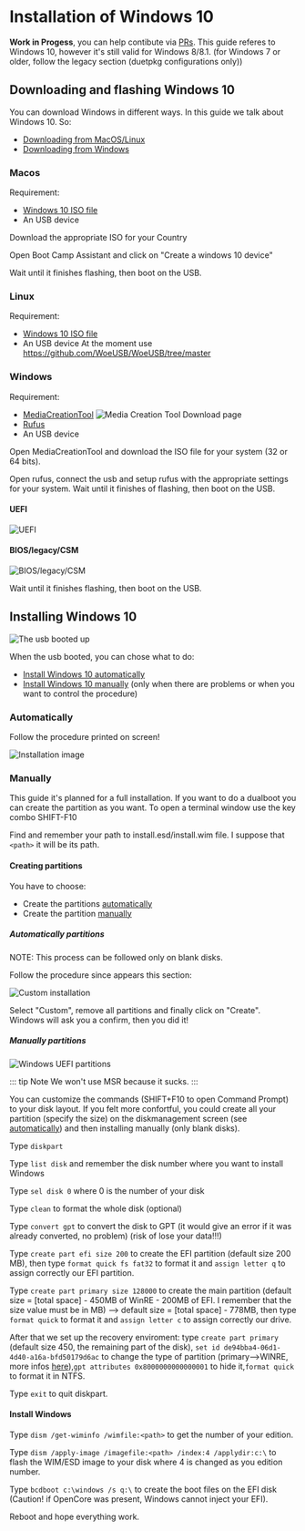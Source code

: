 # Installation of Windows 10

**Work in Progess**, you can help contibute via [PRs](https://github.com/dortania/OpenCore-Multiboot/pulls). This guide referes to Windows 10, however it's still valid for Windows 8/8.1. (for Windows 7 or older, follow the legacy section (duetpkg configurations only))

## Downloading and flashing Windows 10

You can download Windows in different ways. In this guide we talk about Windows 10. So:

- [Downloading from MacOS/Linux](#MacOS/Linux)
- [Downloading from Windows](#Windows)

### Macos

Requirement:

- [Windows 10 ISO file](https://www.microsoft.com/software-download/windows10)
- An USB device

Download the appropriate ISO for your Country

Open Boot Camp Assistant and click on "Create a windows 10 device"

Wait until it finishes flashing, then boot on the USB.

### Linux

Requirement:

- [Windows 10 ISO file](https://www.microsoft.com/software-download/windows10)
- An USB device
At the moment use <https://github.com/WoeUSB/WoeUSB/tree/master>

### Windows

Requirement:

- [MediaCreationTool](https://www.microsoft.com/software-download/windows10)
  ![Media Creation Tool Download page](./images/win-md/dlMediaCreationTool.png)
- [Rufus](https://rufus.ie)
- An USB device

Open MediaCreationTool and download the ISO file for your system (32 or 64 bits).

Open rufus, connect the usb and setup rufus with the appropriate settings for your system. Wait until it finishes of flashing, then boot on the USB.

#### UEFI

![UEFI](./images/win-md/rufus.png)

#### BIOS/legacy/CSM

![BIOS/legacy/CSM](./images/win-md/rufusL.png)

Wait until it finishes flashing, then boot on the USB.

## Installing Windows 10

![The usb booted up](./images/win-md/esd-iso.png)

When the usb booted, you can chose what to do:

- [Install Windows 10 automatically](#Automatically)
- [Install Windows 10 manually](#Manually) (only when there are problems or when you want to control the procedure)

### Automatically

Follow the procedure printed on screen!

![Installation image](./images/win-md/installation.png)

### Manually

This guide it's planned for a full installation. If you want to do a dualboot you can create the partition as you want. To open a terminal window use the key combo SHIFT-F10

Find and remember your path to install.esd/install.wim file. I suppose that `<path>` it will be its path.

#### Creating partitions

You have to choose:

- Create the partitions [automatically](#Automatically-partitions)
- Create the partition [manually](#Manually-partitions)

##### Automatically partitions

NOTE: This process can be followed only on blank disks.

Follow the procedure since appears this section:

![Custom installation](./images/win-md/custom.png)

Select "Custom", remove all partitions and finally click on "Create". Windows will ask you a confirm, then you did it!

##### Manually partitions

![Windows UEFI partitions](./images/win-md/part.png)

::: tip Note
We won't use MSR because it sucks.
:::

You can customize the commands (SHIFT+F10 to open Command Prompt) to your disk layout. If you felt more confortful, you could create all your partition (specify the size) on the diskmanagement screen (see [automatically](#Automatically-partitions)) and then installing manually (only blank disks).

Type `diskpart`

Type `list disk` and remember the disk number where you want to install Windows

Type `sel disk 0` where 0 is the number of your disk

Type `clean` to format the whole disk (optional)

Type `convert gpt` to convert the disk to GPT (it would give an error if it was already converted, no problem) (risk of lose your data!!!)

Type `create part efi size 200` to create the EFI partition (default size 200 MB), then type `format quick fs fat32` to format it and `assign letter q` to assign correctly our EFI partition.

Type `create part primary size 128000` to create the main partition (default size = [total space] - 450MB of WinRE - 200MB of EFI. I remember that the size value must be in MB) --> default size = [total space] - 778MB, then type `format quick` to format it and `assign letter c` to assign correctly our drive.

After that we set up the recovery enviroment: type `create part primary` (default size 450, the remaining part of the disk), `set id de94bba4-06d1-4d40-a16a-bfd50179d6ac` to change the type of partition (primary-->WINRE, more infos [here](https://en.wikipedia.org/wiki/GUID_Partition_Table#Partition_type_GUIDs)),`gpt attributes 0x8000000000000001` to hide it,`format quick` to format it in NTFS.

Type `exit` to quit diskpart.

#### Install Windows

Type `dism /get-wiminfo /wimfile:<path>` to get the number of your edition.

Type `dism /apply-image /imagefile:<path> /index:4 /applydir:c:\` to flash the WIM/ESD image to your disk where 4 is changed as you edition number.

Type `bcdboot c:\windows /s q:\` to create the boot files on the EFI disk (Caution! if OpenCore was present, Windows cannot inject your EFI).

Reboot and hope everything work.
